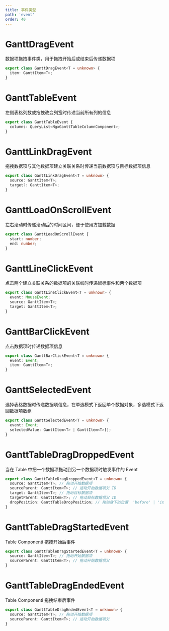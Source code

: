 ```yaml
---
title: 事件类型
path: 'event'
order: 40
---
```


# GanttDragEvent

数据项拖拽事件类，用于拖拽开始后或结束后传递数据项

```ts
export class GanttDragEvent<T = unknown> {
  item: GanttItem<T>;
}
```

# GanttTableEvent

左侧表格列数或拖拽改变列宽时传递当前所有列的信息

```ts
export class GanttTableEvent {
  columns: QueryList<NgxGanttTableColumnComponent>;
}
```

# GanttLinkDragEvent

拖拽数据项与其他数据项建立关联关系时传递当前数据项与目标数据项信息

```ts
export class GanttLinkDragEvent<T = unknown> {
  source: GanttItem<T>;
  target?: GanttItem<T>;
}
```

# GanttLoadOnScrollEvent

左右滚动时传递滚动后的时间区间，便于使用方加载数据

```ts
export class GanttLoadOnScrollEvent {
  start: number;
  end: number;
}
```

# GanttLineClickEvent

点击两个建立关联关系的数据项的关联线时传递鼠标事件和两个数据项

```ts
export class GanttLineClickEvent<T = unknown> {
  event: MouseEvent;
  source: GanttItem<T>;
  target: GanttItem<T>;
}
```

# GanttBarClickEvent

点击数据项时传递数据项信息

```ts
export class GanttBarClickEvent<T = unknown> {
  event: Event;
  item: GanttItem<T>;
}
```

# GanttSelectedEvent

选择表格数据时传递数据项信息，在单选模式下返回单个数据对象，多选模式下返回数据项数组

```ts
export class GanttSelectedEvent<T = unknown> {
  event: Event;
  selectedValue: GanttItem<T> | GanttItem<T>[];
}
```

# GanttTableDragDroppedEvent

当在 Table 中把一个数据项拖动到另一个数据项时触发事件的 Event

```ts
export class GanttTableDragDroppedEvent<T = unknown> {
  source: GanttItem<T>; // 拖动开始数据项
  sourceParent: GanttItem<T>; // 拖动开始数据项父 ID
  target: GanttItem<T>; // 拖动目标数据项
  targetParent: GanttItem<T>; // 拖动目标数据项父 ID
  dropPosition: GanttTableDropPosition; // 拖动放下的位置  'before' | 'inside' | 'after'
}
```

# GanttTableDragStartedEvent

Table Componenti 拖拽开始后事件

```ts
export class GanttTableDragStartedEvent<T = unknown> {
  source: GanttItem<T>; // 拖动开始数据项
  sourceParent: GanttItem<T>; // 拖动开始数据项父
}
```

# GanttTableDragEndedEvent

Table Componenti 拖拽结束后事件

```ts
export class GanttTableDragEndedEvent<T = unknown> {
  source: GanttItem<T>; // 拖动开始数据项
  sourceParent: GanttItem<T>; // 拖动开始数据项父
}
```
